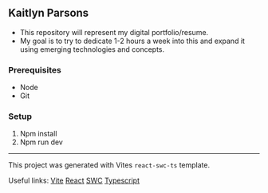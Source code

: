 ## Kaitlyn Parsons
- This repository will represent my digital portfolio/resume.
- My goal is to try to dedicate 1-2 hours a week into this and expand it using emerging technologies and concepts.

### Prerequisites
- Node
- Git

### Setup
1. Npm install
2. Npm run dev

---
This project was generated with Vites `react-swc-ts` template.

Useful links:
[Vite][vite]
[React][react]
[SWC][swc]
[Typescript][ts]

[vite]: https://vitejs.dev/guide/
[react]: https://reactjs.org/
[swc]: https://swc.rs/
[ts]: https://www.typescriptlang.org/
